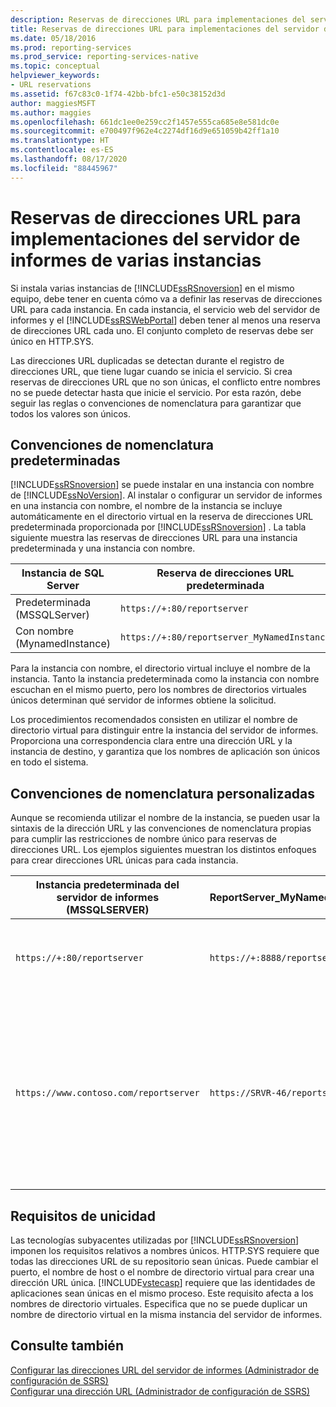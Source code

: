 ```yaml
---
description: Reservas de direcciones URL para implementaciones del servidor de informes de varias instancias
title: Reservas de direcciones URL para implementaciones del servidor de informes de varias instancias | Microsoft Docs
ms.date: 05/18/2016
ms.prod: reporting-services
ms.prod_service: reporting-services-native
ms.topic: conceptual
helpviewer_keywords:
- URL reservations
ms.assetid: f67c83c0-1f74-42bb-bfc1-e50c38152d3d
author: maggiesMSFT
ms.author: maggies
ms.openlocfilehash: 661dc1ee0e259cc2f1457e555ca685e8e581dc0e
ms.sourcegitcommit: e700497f962e4c2274df16d9e651059b42ff1a10
ms.translationtype: HT
ms.contentlocale: es-ES
ms.lasthandoff: 08/17/2020
ms.locfileid: "88445967"
---
```

# <a name="url-reservations-for-multi-instance-report-server-deployments"></a>Reservas de direcciones URL para implementaciones del servidor de informes de varias instancias
  Si instala varias instancias de [!INCLUDE[ssRSnoversion](../../includes/ssrsnoversion-md.md)] en el mismo equipo, debe tener en cuenta cómo va a definir las reservas de direcciones URL para cada instancia. En cada instancia, el servicio web del servidor de informes y el [!INCLUDE[ssRSWebPortal](../../includes/ssrswebportal.md)] deben tener al menos una reserva de direcciones URL cada uno. El conjunto completo de reservas debe ser único en HTTP.SYS.  
  
 Las direcciones URL duplicadas se detectan durante el registro de direcciones URL, que tiene lugar cuando se inicia el servicio. Si crea reservas de direcciones URL que no son únicas, el conflicto entre nombres no se puede detectar hasta que inicie el servicio. Por esta razón, debe seguir las reglas o convenciones de nomenclatura para garantizar que todos los valores son únicos.  
  
## <a name="default-naming-conventions"></a>Convenciones de nomenclatura predeterminadas  
 [!INCLUDE[ssRSnoversion](../../includes/ssrsnoversion-md.md)] se puede instalar en una instancia con nombre de [!INCLUDE[ssNoVersion](../../includes/ssnoversion-md.md)]. Al instalar o configurar un servidor de informes en una instancia con nombre, el nombre de la instancia se incluye automáticamente en el directorio virtual en la reserva de direcciones URL predeterminada proporcionada por [!INCLUDE[ssRSnoversion](../../includes/ssrsnoversion-md.md)] . La tabla siguiente muestra las reservas de direcciones URL para una instancia predeterminada y una instancia con nombre.  
  
|Instancia de SQL Server|Reserva de direcciones URL predeterminada|  
|-------------------------|-----------------------------|  
|Predeterminada (MSSQLServer)|`https://+:80/reportserver`|  
|Con nombre (MynamedInstance)|`https://+:80/reportserver_MyNamedInstance`|  
  
 Para la instancia con nombre, el directorio virtual incluye el nombre de la instancia. Tanto la instancia predeterminada como la instancia con nombre escuchan en el mismo puerto, pero los nombres de directorios virtuales únicos determinan qué servidor de informes obtiene la solicitud.  
  
 Los procedimientos recomendados consisten en utilizar el nombre de directorio virtual para distinguir entre la instancia del servidor de informes. Proporciona una correspondencia clara entre una dirección URL y la instancia de destino, y garantiza que los nombres de aplicación son únicos en todo el sistema.  
  
## <a name="custom-naming-conventions"></a>Convenciones de nomenclatura personalizadas  
 Aunque se recomienda utilizar el nombre de la instancia, se pueden usar la sintaxis de la dirección URL y las convenciones de nomenclatura propias para cumplir las restricciones de nombre único para reservas de direcciones URL. Los ejemplos siguientes muestran los distintos enfoques para crear direcciones URL únicas para cada instancia.  
  
|Instancia predeterminada del servidor de informes (MSSQLSERVER)|ReportServer_MyNamedInstance|Unicidad|  
|----------------------------------------------------|-----------------------------------|----------------|  
|`https://+:80/reportserver`|`https://+:8888/reportserver`|Cada instancia escucha en un puerto diferente.|  
|`https://www.contoso.com/reportserver`|`https://SRVR-46/reportserver`|Cada instancia responde a nombres de servidor diferentes (nombre de dominio completo y nombre de equipo).|  
  
## <a name="uniqueness-requirements"></a>Requisitos de unicidad  
 Las tecnologías subyacentes utilizadas por [!INCLUDE[ssRSnoversion](../../includes/ssrsnoversion-md.md)] imponen los requisitos relativos a nombres únicos. HTTP.SYS requiere que todas las direcciones URL de su repositorio sean únicas. Puede cambiar el puerto, el nombre de host o el nombre de directorio virtual para crear una dirección URL única. [!INCLUDE[vstecasp](../../includes/vstecasp-md.md)] requiere que las identidades de aplicaciones sean únicas en el mismo proceso. Este requisito afecta a los nombres de directorio virtuales. Especifica que no se puede duplicar un nombre de directorio virtual en la misma instancia del servidor de informes.  
  
## <a name="see-also"></a>Consulte también  
 [Configurar las direcciones URL del servidor de informes &#40;Administrador de configuración de SSRS&#41;](../../reporting-services/install-windows/configure-report-server-urls-ssrs-configuration-manager.md)   
 [Configurar una dirección URL &#40;Administrador de configuración de SSRS&#41;](../../reporting-services/install-windows/configure-a-url-ssrs-configuration-manager.md)  
  
  
